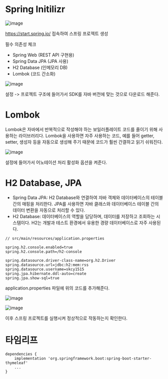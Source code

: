 # Spring Initilizr
![image](https://github.com/user-attachments/assets/68edc356-baa9-4f71-8e51-f51953ca6a0f)

https://start.spring.io/ 접속하여 스프링 프로젝트 생성

필수 의존성 체크
- Spring Web (REST API 구현용)
- Spring Data JPA (JPA 사용)
- H2 Database (인메모리 DB)
- Lombok (코드 간소화)

![image](https://github.com/user-attachments/assets/6ce89241-10cd-4cb9-af4b-030a2e18991c)

설정 -> 프로젝트 구조에 들어가서 SDK를 자바 버전에 맞는 것으로 다운로드 해준다.

# Lombok
Lombok은 자바에서 반복적으로 작성해야 하는 보일러플레이트 코드를 줄이기 위해 사용하는 라이브러리다. Lombok을 사용하면 자주 사용하는 코드, 예를 들어 getter, setter, 생성자 등을 자동으로 생성해 주기 때문에 코드가 훨씬 간결하고 읽기 쉬워진다.

![image](https://github.com/user-attachments/assets/b8619c1d-7000-423d-a8f1-81fb3ebae8bc)

설정에 들어가서 어노테이션 처리 활성화 옵션을 켜준다.

# H2 Database, JPA
- Spring Data JPA: H2 Database와 연결하여 자바 객체와 데이터베이스의 테이블 간의 매핑을 처리한다. JPA를 사용하면 자바 클래스와 데이터베이스 테이블 간의 데이터 변환을 자동으로 처리할 수 있다.
- H2 Database: 데이터베이스의 역할을 담당하며, 데이터를 저장하고 조회하는 시스템이다. H2는 개발과 테스트 환경에서 유용한 경량 데이터베이스로 자주 사용된다.

```
// src/main/resources/application.properties

spring.h2.console.enabled=true
spring.h2.console.path=/h2-console

spring.datasource.driver-class-name=org.h2.Driver
spring.datasource.url=jdbc:h2:mem:rss
spring.datasource.username=skcy1515
spring.jpa.hibernate.ddl-auto=create
spring.jpa.show-sql=true
```
application.properties 파일에 위의 코드를 추가해준다.

![image](https://github.com/user-attachments/assets/dff3fef6-24f3-4f28-b49a-d2631914c107)

![image](https://github.com/user-attachments/assets/87ecc490-d302-46d4-a7c0-fcbf3718d4cb)

이후 스프링 프로젝트를 실행시켜 정상적으로 작동하는지 확인한다.

# 타임리프
```
dependencies {
    implementation 'org.springframework.boot:spring-boot-starter-thymeleaf'
    ...
}
```
